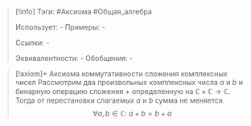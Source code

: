 > [!info]
> Тэги: #Аксиома #Общая_алгебра  
> 
> Использует: *-*
> Примеры: *-*
> 
> Ссылки: *-*
> 
> Эквивалентности: *-*
> Обобщения: *-*

> [!axiom]+ Аксиомa коммутативности сложения комплексных чисел
> Рассмотрим два произвольных комплексных числа $a$ и $b$ и бинарную операцию сложения $+$ определенную на $\mathbb{C \times C \rightarrow C}$. Тогда от перестановки слагаемых $a$ и $b$ сумма не меняется.
> $$\forall a, b \in \mathbb C: \; a + b = b + a$$